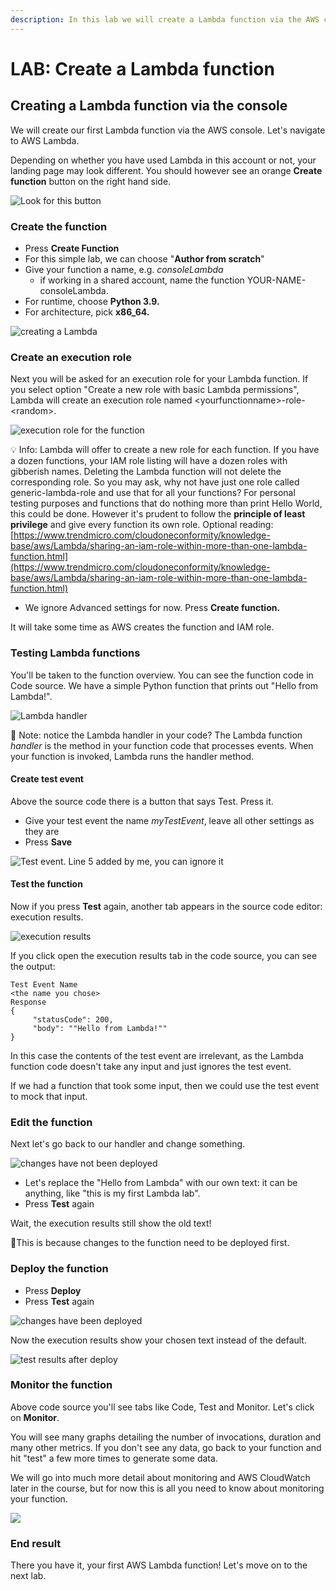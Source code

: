 ```yaml
---
description: In this lab we will create a Lambda function via the AWS console.
---
```


# LAB: Create a Lambda function

## Creating a Lambda function via the console&#x20;

We will create our first Lambda function via the AWS console. Let's navigate to AWS Lambda.&#x20;

Depending on whether you have used Lambda in this account or not, your landing page may look different. You should however see an orange **Create function** button on the right hand side.&#x20;

![Look for this button](<../../.gitbook/assets/image (110).png>)

### Create the function

* Press **Create Function**
* For this simple lab, we can choose "**Author from scratch**"&#x20;
* Give your function a name, e.g. _consoleLambda_
  * if working in a shared account, name the function YOUR-NAME-consoleLambda. &#x20;
* For runtime, choose **Python 3.9.**&#x20;
* For architecture, pick **x86\_64.**

![creating a Lambda](<../../.gitbook/assets/image (455).png>)

### Create an execution role

Next you will be asked for an execution role for your Lambda function. If you select option "Create a new role with basic Lambda permissions", Lambda will create an execution role named \<yourfunctionname>-role-\<random>.&#x20;

![execution role for the function](<../../.gitbook/assets/image (260).png>)

💡 Info: Lambda will offer to create a new role for each function. If you have a dozen functions, your IAM role listing will have a dozen roles with gibberish names. Deleting the Lambda function will not delete the corresponding role. So you may ask, why not have just one role called generic-lambda-role and use that for all your functions? For personal testing purposes and functions that do nothing more than print Hello World, this could be done. However it's prudent to follow the **principle of least privilege** and give every function its own role. Optional reading: [https://www.trendmicro.com/cloudoneconformity/knowledge-base/aws/Lambda/sharing-an-iam-role-within-more-than-one-lambda-function.html](https://www.trendmicro.com/cloudoneconformity/knowledge-base/aws/Lambda/sharing-an-iam-role-within-more-than-one-lambda-function.html)

* We ignore Advanced settings for now. Press **Create function.**

It will take some time as AWS creates the function and IAM role.

### Testing Lambda functions

You'll be taken to the function overview. You can see the function code in Code source. We have a simple Python function that prints out "Hello from Lambda!".

![Lambda handler](<../../.gitbook/assets/image (44).png>)

🎯 Note: notice the Lambda handler in your code? The Lambda function _handler_ is the method in your function code that processes events. When your function is invoked, Lambda runs the handler method.&#x20;

#### Create test event

Above the source code there is a button that says Test. Press it.

* Give your test event the name _myTestEvent_, leave all other settings as they are&#x20;
* Press **Save**

![Test event. Line 5 added by me, you can ignore it](<../../.gitbook/assets/image (387).png>)

#### Test the function

Now if you press **Test** again, another tab appears in the source code editor: execution results.

![execution results](<../../.gitbook/assets/image (158) (1).png>)

If you click open the execution results tab in the code source, you can see the output:

```
Test Event Name 
<the name you chose>
Response 
{ 
     "statusCode": 200, 
     "body": ""Hello from Lambda!""
}
```

In this case the contents of the test event are irrelevant, as the Lambda function code doesn't take any input and just ignores the test event.&#x20;

If we had a function that took some input, then we could use the test event to mock that input.&#x20;

### Edit the function

Next let's go back to our handler and change something.&#x20;

![changes have not been deployed](<../../.gitbook/assets/image (257).png>)

* Let's replace the "Hello from Lambda" with our own text: it can be anything, like "this is my first Lambda lab".
* Press **Test** again

Wait, the execution results still show the old text!&#x20;

🎯This is because changes to the function need to be deployed first.&#x20;

### Deploy the function

* Press **Deploy**
* Press **Test** again

![changes have been deployed](<../../.gitbook/assets/image (29).png>)

Now the execution results show your chosen text instead of the default.&#x20;

![test results after deploy](<../../.gitbook/assets/image (130) (1).png>)

### Monitor the function

Above code source you'll see tabs like Code, Test and Monitor. Let's click on **Monitor**.&#x20;

You will see many graphs detailing the number of invocations, duration and many other metrics. If you don't see any data, go back to your function and hit "test" a few more times to generate some data.&#x20;

We will go into much more detail about monitoring and AWS CloudWatch later in the course, but for now this is all you need to know about monitoring your function.&#x20;

![](<../../.gitbook/assets/image (422) (1).png>)

### End result

There you have it, your first AWS Lambda function! Let's move on to the next lab. &#x20;

